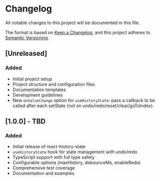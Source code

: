 # Changelog

All notable changes to this project will be documented in this file.

The format is based on [Keep a Changelog](https://keepachangelog.com/en/1.0.0/),
and this project adheres to [Semantic Versioning](https://semver.org/spec/v2.0.0.html).

## [Unreleased]

### Added
- Initial project setup
- Project structure and configuration files
- Documentation templates
- Development guidelines
- New `onValueChange` option for `useHistoryState`: pass a callback to be called after each setState (not on undo/redo/reset/clear/goToIndex).

## [1.0.0] - TBD

### Added
- Initial release of react-history-state
- `useHistoryState` hook for state management with undo/redo
- TypeScript support with full type safety
- Configurable options (maxHistory, debounceMs, enableRedo)
- Comprehensive test coverage
- Documentation and examples
